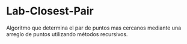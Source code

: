 # Lab-Closest-Pair
Algoritmo que determina el par de puntos mas cercanos mediante una arreglo de puntos utilizando métodos recursivos.
